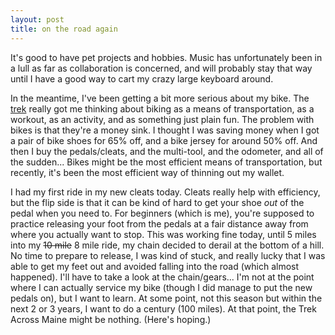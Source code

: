 ```yaml
---
layout: post
title: on the road again
---
```


It's good to have pet projects and hobbies. Music has unfortunately been in a lull as far as collaboration is concerned, and will probably stay that way until I have a good way to cart my crazy large keyboard around.

In the meantime, I've been getting a bit more serious about my bike. The [trek](http://www.mainelung.org/Events/Trek/index.asp) really got me thinking about biking as a means of transportation, as a workout, as an activity, and as something just plain fun. The problem with bikes is that they're a money sink. I thought I was saving money when I got a pair of bike shoes for 65% off, and a bike jersey for around 50% off. And then I buy the pedals/cleats, and the multi-tool, and the odometer, and all of the sudden... Bikes might be the most efficient means of transportation, but recently, it's been the most efficient way of thinning out my wallet.

I had my first ride in my new cleats today. Cleats really help with efficiency, but the flip side is that it can be kind of hard to get your shoe _out_ of the pedal when you need to. For beginners (which is me), you're supposed to practice releasing your foot from the pedals at a fair distance away from where you actually want to stop. This was working fine today, until 5 miles into my <s>10 mile</s> 8 mile ride, my chain decided to derail at the bottom of a hill. No time to prepare to release, I was kind of stuck, and really lucky that I was able to get my feet out and avoided falling into the road (which almost happened). I'll have to take a look at the chain/gears... I'm not at the point where I can actually service my bike (though I did manage to put the new pedals on), but I want to learn. At some point, not this season but within the next 2 or 3 years, I want to do a century (100 miles). At that point, the Trek Across Maine might be nothing. (Here's hoping.)

